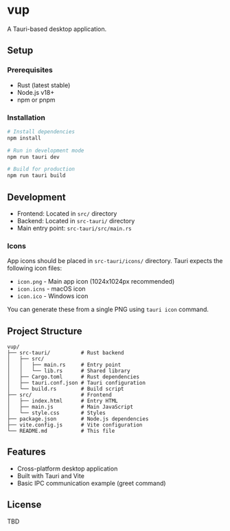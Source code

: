 # vup

A Tauri-based desktop application.

## Setup

### Prerequisites
- Rust (latest stable)
- Node.js v18+
- npm or pnpm

### Installation
```bash
# Install dependencies
npm install

# Run in development mode
npm run tauri dev

# Build for production
npm run tauri build
```

## Development

- Frontend: Located in `src/` directory
- Backend: Located in `src-tauri/` directory
- Main entry point: `src-tauri/src/main.rs`

### Icons

App icons should be placed in `src-tauri/icons/` directory. Tauri expects the following icon files:
- `icon.png` - Main app icon (1024x1024px recommended)
- `icon.icns` - macOS icon
- `icon.ico` - Windows icon

You can generate these from a single PNG using `tauri icon` command.

## Project Structure
```
vup/
├── src-tauri/          # Rust backend
│   ├── src/
│   │   ├── main.rs     # Entry point
│   │   └── lib.rs      # Shared library
│   ├── Cargo.toml      # Rust dependencies
│   ├── tauri.conf.json # Tauri configuration
│   └── build.rs        # Build script
├── src/                # Frontend
│   ├── index.html      # Entry HTML
│   ├── main.js         # Main JavaScript
│   └── style.css       # Styles
├── package.json        # Node.js dependencies
├── vite.config.js      # Vite configuration
└── README.md           # This file
```

## Features

- Cross-platform desktop application
- Built with Tauri and Vite
- Basic IPC communication example (greet command)

## License

TBD